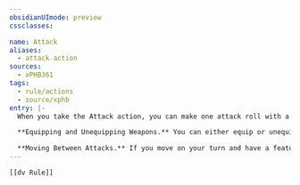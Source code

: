 ```yaml
---
obsidianUImode: preview
cssclasses:

name: Attack
aliases:
  - attack action
sources:
  - xPHB361
tags:
  - rule/actions
  - source/xphb
entry: |-
  When you take the Attack action, you can make one attack roll with a weapon or an Unarmed Strike.

  **Equipping and Unequipping Weapons.** You can either equip or unequip one weapon when you make an attack as part of this action. You do so either before or after the attack. If you equip a weapon before an attack, you don't need to use it for that attack. Equipping a weapon includes drawing it from a sheath or picking it up. Unequipping a weapon includes sheathing, stowing, or dropping it.

  **Moving Between Attacks.** If you move on your turn and have a feature, such as Extra Attack, that gives you more than one attack as part of the Attack action, you can use some or all of that movement to move between those attacks.
---
```


```meta-bind-embed
[[dv Rule]]
```